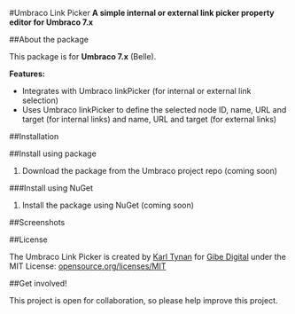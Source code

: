 #Umbraco Link Picker
**A simple internal or external link picker property editor for Umbraco 7.x**

##About the package

This package is for **Umbraco 7.x** (Belle).

**Features:**
- Integrates with Umbraco linkPicker (for internal or external link selection)
- Uses Umbraco linkPicker to define the selected node ID, name, URL and target (for internal links) and name, URL and target (for external links)

##Installation

##Install using package

1. Download the package from the Umbraco project repo (coming soon)

###Install using NuGet

1. Install the package using NuGet (coming soon)

##Screenshots

##License

The Umbraco Link Picker is created by <a href="http://www.karltynan.co.uk" target="_blank">Karl Tynan</a> for <a href="http://www.gibedigital.com" target="_blank">Gibe Digital</a> under the MIT License: [opensource.org/licenses/MIT](http://opensource.org/licenses/MIT)

##Get involved!

This project is open for collaboration, so please help improve this project.